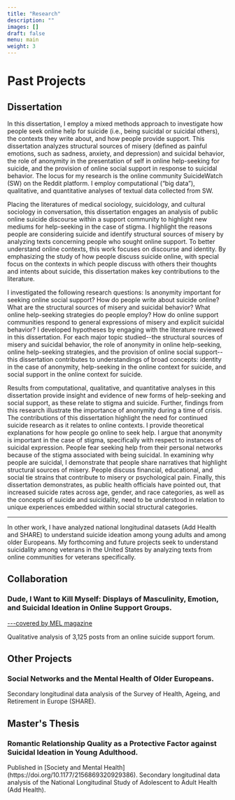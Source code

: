 ```yaml
---
title: "Research"
description: ""
images: []
draft: false
menu: main
weight: 3
---
```

<h1> Past Projects</h1>
<h2>Dissertation</h2>
<p>In this dissertation, I employ a mixed methods approach to investigate how people seek online help for suicide (i.e., being suicidal or suicidal others), the contexts they write about, and how people provide support. This dissertation analyzes structural sources of misery (defined as painful emotions, such as sadness, anxiety, and depression) and suicidal behavior, the role of anonymity in the presentation of self in online help-seeking for suicide, and the provision of online social support in response to suicidal behavior. The locus for my research is the online community SuicideWatch (SW) on the Reddit platform. I employ computational (“big data”), qualitative, and quantitative analyses of textual data collected from SW.</p>
<p>Placing the literatures of medical sociology, suicidology, and cultural sociology in conversation, this dissertation engages an analysis of public online suicide discourse within a support community to highlight new mediums for help-seeking in the case of stigma. I highlight the reasons people are considering suicide and identify structural sources of misery by analyzing texts concerning people who sought online support. To better understand online contexts, this work focuses on discourse and identity. By emphasizing the study of how people discuss suicide online, with special focus on the contexts in which people discuss with others their thoughts and intents about suicide, this dissertation makes key contributions to the literature.</p> 
<p>I investigated the following research questions: Is anonymity important for seeking online social support? How do people write about suicide online? What are the structural sources of misery and suicidal behavior? What online help-seeking strategies do people employ? How do online support communities respond to general expressions of misery and explicit suicidal behavior?  I developed hypotheses by engaging with the literature reviewed in this dissertation. For each major topic studied--the structural sources of misery and suicidal behavior, the role of anonymity in online help-seeking, online help-seeking strategies, and the provision of online social support-- this dissertation contributes to understandings of broad concepts: identity in the case of anonymity, help-seeking in the online context for suicide, and social support in the online context for suicide.</p>
<p>Results from computational, qualitative, and quantitative analyses in this dissertation provide insight and evidence of new forms of help-seeking and social support, as these relate to stigma and suicide. Further, findings from this research illustrate the importance of anonymity during a time of crisis. The contributions of this dissertation highlight the need for continued suicide research as it relates to online contexts. I provide theoretical explanations for how people go online to seek help. I argue that anonymity is important in the case of stigma, specifically with respect to instances of suicidal expression. People fear seeking help from their personal networks because of the stigma associated with being suicidal. In examining why people are suicidal, I demonstrate that people share narratives that highlight structural sources of misery. People discuss financial, educational, and social tie strains that contribute to misery or psychological pain. Finally, this dissertation demonstrates, as public health officials have pointed out, that increased suicide rates across age, gender, and race categories, as well as the concepts of suicide and suicidality, need to be understood in relation to unique experiences embedded within social structural categories.</p>


<hr>
<p>In other work, I have analyzed national longitudinal datasets (Add Health and SHARE) to understand suicide ideation among young adults and among older Europeans. My forthcoming and future projects seek to understand suicidality among veterans in the United States by analyzing texts from online communities for veterans specifically.</p>
  
  
<h2>Collaboration</h2>
<h3>Dude, I Want to Kill Myself: Displays of Masculinity, Emotion, and Suicidal Ideation in Online Support Groups.</h3>
<a href="https://melmagazine.com/en-us/story/for-suicidal-men-this-subreddit-can-be-the-difference-between-life-and-death">---covered by MEL magazine</a>

Qualitative analysis of 3,125 posts from an online suicide support forum. 

<h2>Other Projects</h2>
<h3>Social Networks and the Mental Health of Older Europeans.</h3>
Secondary longitudinal data analysis of the Survey of Health, Ageing, and Retirement in Europe (SHARE).

<h2>Master's Thesis</h2>
<h3>Romantic Relationship Quality as a Protective Factor against Suicidal Ideation in Young Adulthood.</h3>
Published in [Society and Mental Health](https://doi.org/10.1177/2156869320929386). Secondary longitudinal data analysis of the National Longitudinal Study of Adolescent to Adult Health (Add Health).  
